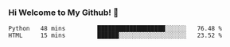 ### Hi Welcome to My Github!  👋


<!--START_SECTION:waka-->
```text
Python   48 mins         ███████████████████░░░░░░   76.48 % 
HTML     15 mins         ██████░░░░░░░░░░░░░░░░░░░   23.52 % 
```
<!--END_SECTION:waka-->


<!--
**littlestone111/littlestone111** is a ✨ _special_ ✨ repository because its `README.md` (this file) appears on your GitHub profile.


Here are some ideas to get you started:

- 🔭 I’m currently working on ...
- 🌱 I’m currently learning ...
- 👯 I’m looking to collaborate on ...
- 🤔 I’m looking for help with ...
- 💬 Ask me about ...
- 📫 How to reach me: ...
- 😄 Pronouns: ...
- ⚡ Fun fact: ...
-->
